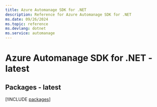 ```yaml
---
title: Azure Automanage SDK for .NET
description: Reference for Azure Automanage SDK for .NET
ms.date: 09/26/2024
ms.topic: reference
ms.devlang: dotnet
ms.service: automanage
---
```

# Azure Automanage SDK for .NET - latest
## Packages - latest
[!INCLUDE [packages](automanage-index.md)]